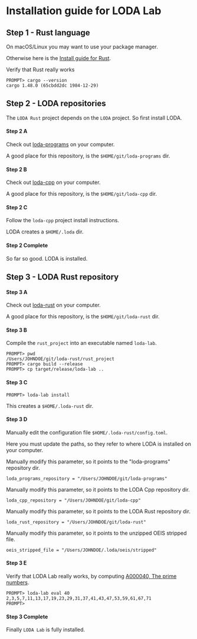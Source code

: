 # Installation guide for LODA Lab

## Step 1 - Rust language

On macOS/Linux you may want to use your package manager.

Otherwise here is the [Install guide for Rust](https://www.rust-lang.org/learn/get-started).

Verify that Rust really works

```
PROMPT> cargo --version
cargo 1.48.0 (65cbdd2dc 1984-12-29)
```


## Step 2 - LODA repositories

The `LODA Rust` project depends on the `LODA` project. So first install LODA.

#### Step 2 A

Check out [loda-programs](https://github.com/loda-lang/loda-programs) on your computer.

A good place for this repository, is the `$HOME/git/loda-programs` dir.

#### Step 2 B

Check out [loda-cpp](https://github.com/loda-lang/loda-cpp) on your computer.

A good place for this repository, is the `$HOME/git/loda-cpp` dir.

#### Step 2 C

Follow the `loda-cpp` project install instructions.

LODA creates a `$HOME/.loda` dir.

#### Step 2 Complete

So far so good. LODA is installed.



## Step 3 - LODA Rust repository

#### Step 3 A

Check out [loda-rust](https://github.com/loda-lang/loda-rust) on your computer.

A good place for this repository, is the `$HOME/git/loda-rust` dir.

#### Step 3 B

Compile the `rust_project` into an executable named `loda-lab`.

```
PROMPT> pwd
/Users/JOHNDOE/git/loda-rust/rust_project
PROMPT> cargo build --release
PROMPT> cp target/release/loda-lab ..
```

#### Step 3 C

```
PROMPT> loda-lab install
```

This creates a `$HOME/.loda-rust` dir.

#### Step 3 D

Manually edit the configuration file `$HOME/.loda-rust/config.toml`.

Here you must update the paths, so they refer to where LODA is installed on your computer.

Manually modify this parameter, so it points to the "loda-programs" repository dir.
```
loda_programs_repository = "/Users/JOHNDOE/git/loda-programs"
```

Manually modify this parameter, so it points to the LODA Cpp repository dir.
```
loda_cpp_repository = "/Users/JOHNDOE/git/loda-cpp"
```

Manually modify this parameter, so it points to the LODA Rust repository dir.
```
loda_rust_repository = "/Users/JOHNDOE/git/loda-rust"
```

Manually modify this parameter, so it points to the unzipped OEIS stripped file.
```
oeis_stripped_file = "/Users/JOHNDOE/.loda/oeis/stripped"
```

#### Step 3 E

Verify that LODA Lab really works, by computing [A000040, The prime numbers](https://oeis.org/A000040).

```
PROMPT> loda-lab eval 40
2,3,5,7,11,13,17,19,23,29,31,37,41,43,47,53,59,61,67,71
PROMPT>
```

#### Step 3 Complete

Finally `LODA Lab` is fully installed.

